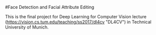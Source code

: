#Face Detection and Facial Attribute Editing

This is the final project for Deep Learning for Computer Vision lecture (https://vision.cs.tum.edu/teaching/ss2017/dl4cv "DL4CV") in Technical University of Munich.
